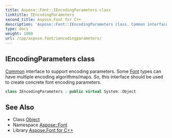 ```yaml
---
title: Aspose::Font::IEncodingParameters class
linktitle: IEncodingParameters
second_title: Aspose.Font for C++
description: 'Aspose::Font::IEncodingParameters class. Common interface to support encoding parameters. Some Font types can have multiple encoding algorithms/maps. So, this interface should be used to create concrete font encoding parameters in C++.'
type: docs
weight: 1000
url: /cpp/aspose.font/iencodingparameters/
---
```

## IEncodingParameters class


[Common](../../aspose.font.common/) interface to support encoding parameters. Some [Font](../font/) types can have multiple encoding algorithms/maps. So, this interface should be used to create concrete font encoding parameters.

```cpp
class IEncodingParameters : public virtual System::Object
```

## See Also

* Class [Object](../../system/object/)
* Namespace [Aspose::Font](../)
* Library [Aspose.Font for C++](../../)
